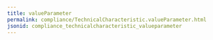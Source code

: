 ```yaml
---
title: valueParameter
permalink: compliance/TechnicalCharacteristic.valueParameter.html
jsonid: compliance_technicalcharacteristic_valueparameter
---
```

